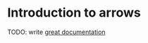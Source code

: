 # Introduction to arrows

TODO: write [great documentation](http://jacobian.org/writing/what-to-write/)
